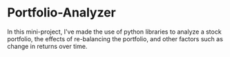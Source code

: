 # Portfolio-Analyzer
In this mini-project, I've made the use of python libraries to analyze a stock portfolio, the effects of re-balancing the portfolio, and other factors such as change in returns over time.

